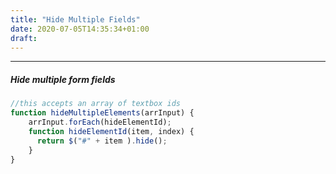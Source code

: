 ```yaml
---
title: "Hide Multiple Fields"
date: 2020-07-05T14:35:34+01:00
draft: 
---
```


***

##### Hide multiple form fields

```javascript
//this accepts an array of textbox ids
function hideMultipleElements(arrInput) {
    arrInput.forEach(hideElementId); 
    function hideElementId(item, index) {
      return $("#" + item ).hide();
    }
}
```